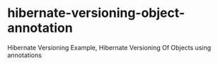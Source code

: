 # hibernate-versioning-object-annotation
Hibernate Versioning Example, Hibernate Versioning Of Objects using annotations
